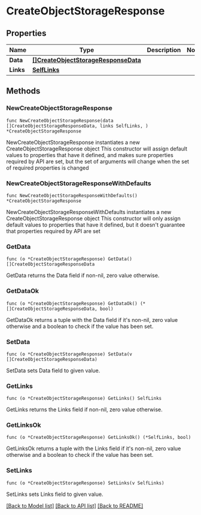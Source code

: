 # CreateObjectStorageResponse

## Properties

Name | Type | Description | Notes
------------ | ------------- | ------------- | -------------
**Data** | [**[]CreateObjectStorageResponseData**](CreateObjectStorageResponseData.md) |  | 
**Links** | [**SelfLinks**](SelfLinks.md) |  | 

## Methods

### NewCreateObjectStorageResponse

`func NewCreateObjectStorageResponse(data []CreateObjectStorageResponseData, links SelfLinks, ) *CreateObjectStorageResponse`

NewCreateObjectStorageResponse instantiates a new CreateObjectStorageResponse object
This constructor will assign default values to properties that have it defined,
and makes sure properties required by API are set, but the set of arguments
will change when the set of required properties is changed

### NewCreateObjectStorageResponseWithDefaults

`func NewCreateObjectStorageResponseWithDefaults() *CreateObjectStorageResponse`

NewCreateObjectStorageResponseWithDefaults instantiates a new CreateObjectStorageResponse object
This constructor will only assign default values to properties that have it defined,
but it doesn't guarantee that properties required by API are set

### GetData

`func (o *CreateObjectStorageResponse) GetData() []CreateObjectStorageResponseData`

GetData returns the Data field if non-nil, zero value otherwise.

### GetDataOk

`func (o *CreateObjectStorageResponse) GetDataOk() (*[]CreateObjectStorageResponseData, bool)`

GetDataOk returns a tuple with the Data field if it's non-nil, zero value otherwise
and a boolean to check if the value has been set.

### SetData

`func (o *CreateObjectStorageResponse) SetData(v []CreateObjectStorageResponseData)`

SetData sets Data field to given value.


### GetLinks

`func (o *CreateObjectStorageResponse) GetLinks() SelfLinks`

GetLinks returns the Links field if non-nil, zero value otherwise.

### GetLinksOk

`func (o *CreateObjectStorageResponse) GetLinksOk() (*SelfLinks, bool)`

GetLinksOk returns a tuple with the Links field if it's non-nil, zero value otherwise
and a boolean to check if the value has been set.

### SetLinks

`func (o *CreateObjectStorageResponse) SetLinks(v SelfLinks)`

SetLinks sets Links field to given value.



[[Back to Model list]](../README.md#documentation-for-models) [[Back to API list]](../README.md#documentation-for-api-endpoints) [[Back to README]](../README.md)


